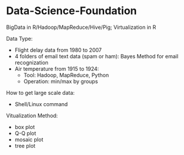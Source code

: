 # Data-Science-Foundation
BigData in R/Hadoop/MapReduce/Hive/Pig; Virtualization in R

Data Type:
* Flight delay data from 1980 to 2007
* 4 folders of email text data (spam or ham): Bayes Method for email recognization
* Air temperature from 1915 to 1924: 
    - Tool: Hadoop, MapReduce, Python
    - Operation: min/max by groups

How to get large scale data:
* Shell/Linux command

Vitualization Method:
* box plot
* Q-Q plot
* mosaic plot
* tree plot

